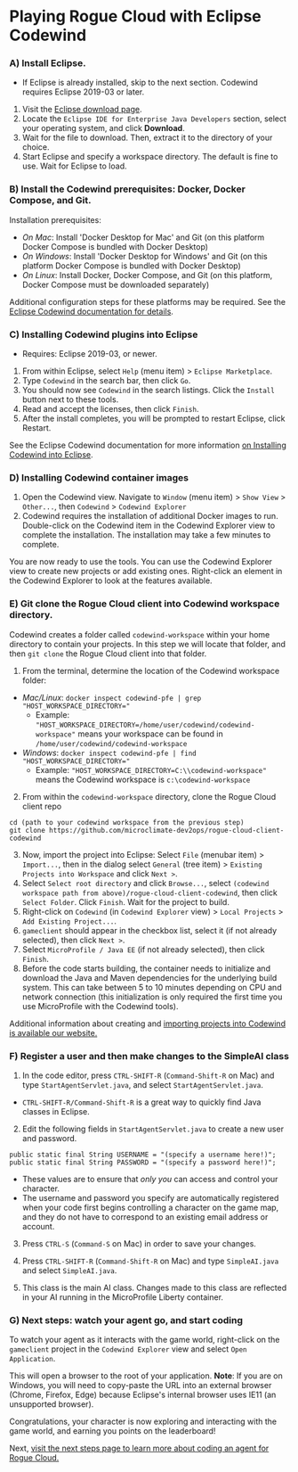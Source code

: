 # Playing Rogue Cloud with Eclipse Codewind

### A) Install Eclipse.
- If Eclipse is already installed, skip to the next section. Codewind requires Eclipse 2019-03 or later.
1) Visit the [Eclipse download page](https://www.eclipse.org/downloads/packages/).
2) Locate the `Eclipse IDE for Enterprise Java Developers` section, select your operating system, and click **Download**.
3) Wait for the file to download. Then, extract it to the directory of your choice.
4) Start Eclipse and specify a workspace directory. The default is fine to use. Wait for Eclipse to load.

### B) Install the Codewind prerequisites: Docker, Docker Compose, and Git.
Installation prerequisites:
- *On Mac*: Install 'Docker Desktop for Mac' and Git (on this platform Docker Compose is bundled with Docker Desktop)
- *On Windows*: Install 'Docker Desktop for Windows' and Git (on this platform Docker Compose is bundled with Docker Desktop)
- *On Linux*: Install Docker, Docker Compose, and Git (on this platform, Docker Compose must be downloaded separately)

Additional configuration steps for these platforms may be required. See the [Eclipse Codewind documentation for details](https://www.eclipse.org/codewind/installlocally.html).


### C) Installing Codewind plugins into Eclipse
- Requires: Eclipse 2019-03, or newer.

1) From within Eclipse, select `Help` (menu item) > `Eclipse Marketplace`.
2) Type `Codewind` in the search bar, then click `Go`.
3) You should now see `Codewind` in the search listings. Click the `Install` button next to these tools.
4) Read and accept the licenses, then click `Finish`.
5) After the install completes, you will be prompted to restart Eclipse, click Restart.

See the Eclipse Codewind documentation for more information [on Installing Codewind into Eclipse](https://www.eclipse.org/codewind/mdteclipsegettingstarted.html).

### D) Installing Codewind container images

1) Open the Codewind view. Navigate to `Window` (menu item) > `Show View` > `Other...`, then  `Codewind` > `Codewind Explorer`
2) Codewind requires the installation of additional Docker images to run. Double-click on the Codewind item in the Codewind Explorer view to complete the installation. The installation may take a few minutes to complete.

You are now ready to use the tools. You can use the Codewind Explorer view to create new projects or add existing ones. Right-click an element in the Codewind Explorer to look at the features available.

### E) Git clone the Rogue Cloud client into Codewind workspace directory.

Codewind creates a folder called `codewind-workspace` within your home directory to contain your projects. In this step we will locate that folder, and then `git clone` the Rogue Cloud client into that folder.

1) From the terminal, determine the location of the Codewind workspace folder:
- *Mac/Linux*: `docker inspect codewind-pfe | grep "HOST_WORKSPACE_DIRECTORY="`
  - Example: `"HOST_WORKSPACE_DIRECTORY=/home/user/codewind/codewind-workspace"` means your workspace can be found in `/home/user/codewind/codewind-workspace`
- *Windows*: `docker inspect codewind-pfe | find "HOST_WORKSPACE_DIRECTORY="`
  - Example: `"HOST_WORKSPACE_DIRECTORY=C:\\codewind-workspace"` means the Codewind workspace is `c:\codewind-workspace`
2) From within the `codewind-workspace` directory, clone the Rogue Cloud client repo
  ```
  cd (path to your codewind workspace from the previous step)
  git clone https://github.com/microclimate-dev2ops/rogue-cloud-client-codewind
  ```
3) Now, import the project into Eclipse: Select `File` (menubar item) > `Import...`, then in the dialog select `General` (tree item) > `Existing Projects into Workspace` and click `Next >`.
4) Select `Select root directory` and click `Browse...`, select `(codewind workspace path from above)/rogue-cloud-client-codewind`, then click `Select Folder`. Click `Finish`. Wait for the project to build.
5) Right-click on `Codewind` (in `Codewind Explorer` view) > `Local Projects` > `Add Existing Project...`.
6) `gameclient` should appear in the checkbox list, select it (if not already selected), then click `Next >`.
7) Select `MicroProfile / Java EE` (if not already selected), then click `Finish`. 
8) Before the code starts building, the container needs to initialize and download the Java and Maven dependencies for the underlying build system. This can take between 5 to 10 minutes depending on CPU and network connection (this initialization is only required the first time you use MicroProfile with the Codewind tools). 

Additional information about creating and [importing projects into Codewind is available our website.](https://www.eclipse.org/codewind/mdteclipsegettingstarted.html)


### F) Register a user and then make changes to the SimpleAI class

1) In the code editor, press ``CTRL-SHIFT-R`` (``Command-Shift-R`` on Mac) and type ``StartAgentServlet.java``, and select ``StartAgentServlet.java``.
* ``CTRL-SHIFT-R/Command-Shift-R`` is a great way to quickly find Java classes in Eclipse.

2) Edit the following fields in `StartAgentServlet.java` to create a new user and password.
```
public static final String USERNAME = "(specify a username here!)";
public static final String PASSWORD = "(specify a password here!)";
```
* These values are to ensure that *only you* can access and control your character.
* The username and password you specify are automatically registered when your code first begins controlling a character on the game map, and they do not have to correspond to an existing email address or account.

3) Press ``CTRL-S`` (``Command-S`` on Mac) in order to save your changes.

4) Press ``CTRL-SHIFT-R`` (``Command-Shift-R`` on Mac) and type ``SimpleAI.java`` and select ``SimpleAI.java``.

5) This class is the main AI class. Changes made to this class are reflected in your AI running in the MicroProfile Liberty container.


### G) Next steps: watch your agent go, and start coding

To watch your agent as it interacts with the game world, right-click on the `gameclient` project in the `Codewind Explorer` view and select `Open Application`.

This will open a browser to the root of your application. **Note**: If you are on Windows, you will need to copy-paste the URL into an external browser (Chrome, Firefox, Edge) because Eclipse's internal browser uses IE11 (an unsupported browser).

Congratulations, your character is now exploring and interacting with the game world, and earning you points on the leaderboard!

Next, [visit the next steps page to learn more about coding an agent for Rogue Cloud.](Developing-CodingNextSteps.md)
